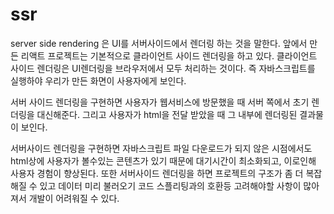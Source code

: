 # ssr

server side rendering 은 UI를 서버사이드에서 렌더링 하는 것을 말한다. 앞에서 만든 리액트 프로젝트는 기본적으로 클라이언트 사이드 렌더링을 하고 있다. 클라이언트 사이드 렌더링은 UI렌더링을 브라우저에서 모두 처리하는 것이다. 즉 자바스크립트를 실행하야 우리가 만든 화면이 사용자에게 보인다.


서버 사이드 렌더링을 구현하면 사용자가 웹서비스에 방문했을 때 서버 쪽에서 초기 렌더링을 대신해준다. 그리고 사용자가 html을 전달 받았을 때 그 내부에 렌더링된 결과물이 보인다.


서버사이드 렌더링을 구현하면 자바스크립트 파일 다운로드가 되지 않은 시점에서도 html상에 사용자가 볼수있는 콘텐츠가 있기 때문에 대기시간이 최소화되고, 이로인해 사용자 경험이 향상된다. 또한 서버사이드 렌더링을 하면 프로젝트의 구조가 좀 더 복잡해질 수 있고 데이터 미리 불러오기 코드 스플리팅과의 호환등 고려해야할 사항이 많아져서 개발이 어려워질 수 있다.




